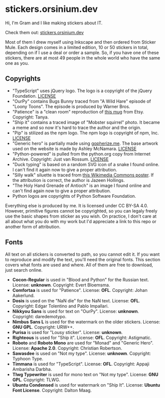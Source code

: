 # stickers.orsinium.dev

Hi, I'm Gram and I like making stickers about IT.

Check them out: [stickers.orsinium.dev](https://stickers.orsinium.dev/)

Most of them I drew myself using Inkscape and then ordered from Sticker Mule. Each design comes in a limited edition, 10 or 50 stickers in total, depending on if I use a deal or order a sample. So, if you have one of these stickers, there are at most 49 people in the whole world who have the same one as you.

## Copyrights

* "TypeScript" uses jQuery logo. The logo is a copyright of the jQuery Foundation. [LICENSE](https://brand.jquery.org/logos/)
* "OurPy" contains Bugs Bunny traced from "A Wild Hare" episode of "Loony Toons". The episode is produced by Warner Bros.
* "Patience" is a "clean room" reproduction of [this mug](https://www.etsy.com/listing/1158579643/) from Etsy. Copyright: Tanya.
* "Ship it" contains a traced image of "Mobster squirrel" photo. It became a meme and so now it's hard to trace the author and the origin.
* "Pip" is stilized as the npm logo. The npm logo is copyright of npm, Inc. [LICENSE](https://docs.npmjs.com/policies/logos-and-usage)
* "Generic hero" is partially made using [gopherize.me](https://gopherize.me/). The base artwork used on the website is made by Ashley McNamara. [LICENSE](https://github.com/matryer/gopherize.me/blob/master/LICENSE)
* "Python-powered" is pulled from the python.org copy from Internet Archive. Copyright: Just van Rossum. [LICENSE](https://web.archive.org/web/20000815233608/http://starship.python.net/~just/pythonpowered/)
* "Duck typing" is based on a random SVG icon of a snake I found online. I can't find it again now to give a proper attribution.
* "Silly walk" siluette is traced from [this Wikimedia Commons poster](https://commons.wikimedia.org/wiki/File:Silly_Walk_Gait.png). If the attribution is correct, the author is Jazeen Hollings.
* "The Holy Hand Grenade of Antioch" is an image I found online and can't find again now to give a proper attribution.
* Python logos are copyrights of Python Software Foundation.

Everything else is produced by me. It is licensed under CC BY-SA 4.0. However, primitive figures cannot be copyrighted, so you can legaly freely use the basic shapes from sticker as you wish. On practice, I don't care at all about what you do with my work but I'd appreciate a link to this repo or another form of attribution.

## Fonts

All text on all stickers is converted to path, so you cannot edit it. If you want to reproduce and modify the text, you'll need the original fonts. This section covers what fonts are used and where. All of them are free to download, just search online.

* **Cocon-Regular** is used in "Blood and Python" for the Russian text. License: **unknown**. Copyright: Evert Bloemsma.
* **Comfortaa** is used for "Patience". License: **OFL**. Copyright: Johan Aakerlund.
* **Dosis** is used on the "NaN die" for the NaN text. License: **OFL**. Copyright: Edgar Tolentino and Pablo Impallari.
* **Nikkyou Sans** is used for text on "OurPy". License: **unknown**. Copyright: daredemotypo.
* **Nimbus Sans L** is used for the watermark on the older stickers. License: **GNU GPL**. Copyright: URW++.
* **Purisa** is used for "Lousy sticker". License: **unknown**.
* **Righteous** is used for "Ship it". License: **OFL**. Copyright: Astigmatic.
* **Roboto** and **Roboto Mono** are used for "Monad" and "Generic Hero". License: **Apache 2.0**. Copyright: Christian Robertson.
* **Sawasdee** is used on "Not my type". License: **unknown**. Copyright: Typhoon Type.
* **Timmana** is used for "TypeScript". License: **OFL**. Copyright: Appaji Ambarisha Darbha.
* **Tlwg Typewriter** is used for mono text on "Not my type". License: **GNU GPL**. Copyright: TLWG.
* **Ubuntu Condensed** is used for watermark on "Ship It". License: **Ubuntu Font License**. Copyright: Dalton Maag.

